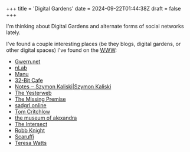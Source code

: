 +++
title = 'Digital Gardens'
date = 2024-09-22T01:44:38Z
draft = false
+++

I'm thinking about Digital Gardens and alternate forms of social networks lately.

I've found a couple interesting places (be they blogs, digital gardens, or other digital spaces) I've found on the [WWW](/posts/surfing-the-web):
- [Gwern.net](https://gwern.net)
- [nLab](https://ncatlab.org/nlab/show/HomePage)
- [Manu](https://manuelmoreale.com/)
- [32-Bit Cafe](https://32bit.cafe)
- [Notes ‒ Szymon Kaliski|Szymon Kaliski](https://szymonkaliski.com/notes/)
- [The Yesterweb](https://yesterweb.org)
- [The Missing Premise](https://publish.obsidian.md/the-missing-premise/Blog/The+Missing+Premise)
- [sadgrl.online](https://sadgrl.online/about/)
- [Tom Critchlow](https://tomcritchlow.com/wiki/wikis/)
- [the museum of alexandra](https://xandra.cc)
- [The Intersect](https://intersect.rknight.me)
- [Robb Knight](https://rknight.me)
- [Scaruffi](https://scaruffi.com/)
- [Teresa Watts](https://teresawatts.com/)